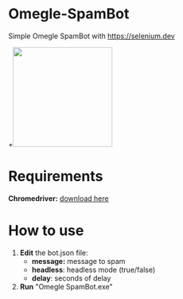 # Omegle-SpamBot
 Simple Omegle SpamBot with https://selenium.dev

+<img src="/assets/preview.gif?raw=true" width="200px">
 
 # Requirements
 
 <b>Chromedriver:</b> <a href="https://chromedriver.chromium.org/">download here</a>
 
# How to use

1) <b>Edit</b> the bot.json file:
   - <b>message:</b> message to spam
   - <b>headless</b>: headless mode (true/false)
   - <b>delay</b>: seconds of delay
2) <b>Run</b> "Omegle SpamBot.exe"
